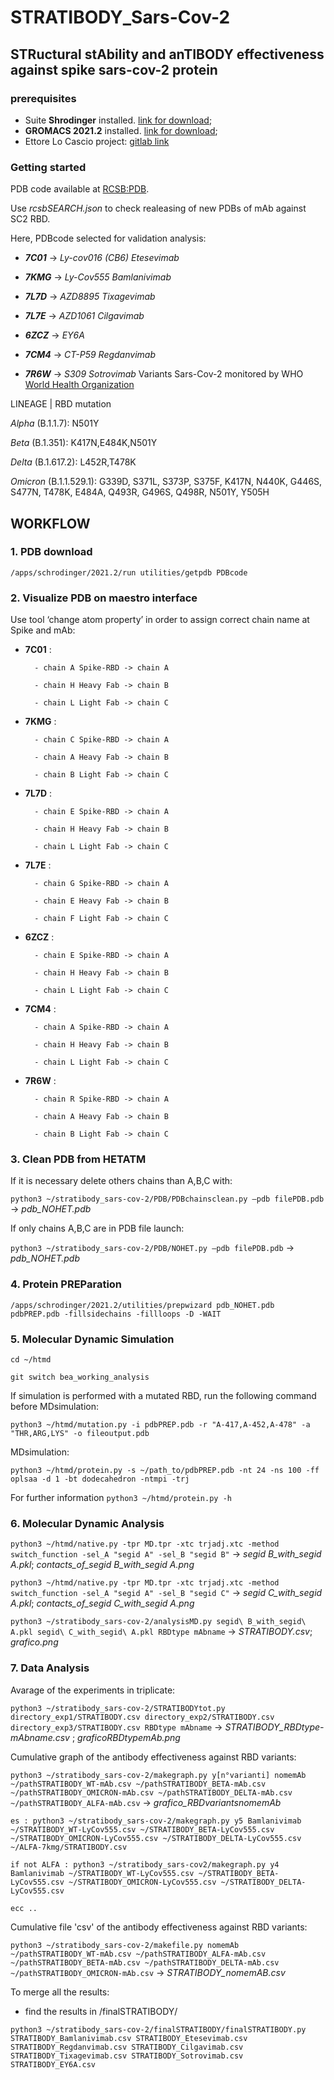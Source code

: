 # STRATIBODY_Sars-Cov-2
## STRuctural stAbility and anTIBODY effectiveness against spike sars-cov-2 protein
### prerequisites
- Suite **Shrodinger** installed. [link for download](https://www.schrodinger.com/downloads/releases);
- **GROMACS 2021.2** installed. [link for download](https://manual.gromacs.org/documentation/2021.2/download.html);
- Ettore Lo Cascio project: [gitlab link](https://gitlab.com/Ekein/htmd)

### Getting started
PDB code available at [RCSB:PDB](rcsb.org).

Use *rcsbSEARCH.json* to check realeasing of new PDBs of mAb against SC2 RBD. 

Here, PDBcode selected for validation analysis:
- **_7C01_** -> *Ly-cov016 (CB6)* _Etesevimab_

- **_7KMG_** -> *Ly-Cov555* _Bamlanivimab_

- **_7L7D_** -> *AZD8895* _Tixagevimab_

- **_7L7E_** -> *AZD1061* _Cilgavimab_

- **_6ZCZ_** -> *EY6A*

- **_7CM4_** -> *CT-P59* _Regdanvimab_

- **_7R6W_** -> *S309* _Sotrovimab_
Variants Sars-Cov-2 monitored by WHO [World Health Organization](https://www.who.int/en/activities/tracking-SARS-CoV-2-variants/)

LINEAGE | RBD mutation

_Alpha_ (B.1.1.7): N501Y

_Beta_ (B.1.351): K417N,E484K,N501Y

_Delta_ (B.1.617.2): L452R,T478K

_Omicron_ (B.1.1.529.1): G339D, S371L, S373P, S375F, K417N, N440K, G446S, S477N, T478K, E484A, Q493R, G496S, Q498R, N501Y, Y505H

## WORKFLOW
### 1. PDB download 
`/apps/schrodinger/2021.2/run utilities/getpdb PDBcode`
### 2. Visualize PDB on maestro interface
Use tool ‘change atom property’ in order to assign correct chain name at Spike and mAb:
- **7C01** :

	 	- chain A Spike-RBD -> chain A
		
		- chain H Heavy Fab -> chain B

		- chain L Light Fab -> chain C

- **7KMG** :

	 	- chain C Spike-RBD -> chain A

		- chain A Heavy Fab -> chain B

		- chain B Light Fab -> chain C

- **7L7D** :

	 	- chain E Spike-RBD -> chain A

		- chain H Heavy Fab -> chain B

		- chain L Light Fab -> chain C

- **7L7E** :

	 	- chain G Spike-RBD -> chain A

		- chain E Heavy Fab -> chain B

		- chain F Light Fab -> chain C

- **6ZCZ** :

	 	- chain E Spike-RBD -> chain A

		- chain H Heavy Fab -> chain B

		- chain L Light Fab -> chain C

- **7CM4** :

	 	- chain A Spike-RBD -> chain A

		- chain H Heavy Fab -> chain B

		- chain L Light Fab -> chain C

- **7R6W** :

		- chain R Spike-RBD -> chain A

		- chain A Heavy Fab -> chain B
		
		- chain B Light Fab -> chain C
### 3. Clean PDB from HETATM
If it is necessary delete others chains than A,B,C with:

`python3 ~/stratibody_sars-cov-2/PDB/PDBchainsclean.py –pdb filePDB.pdb` -> *pdb_NOHET.pdb*

If only chains A,B,C are in PDB file launch: 

`python3 ~/stratibody_sars-cov-2/PDB/NOHET.py –pdb filePDB.pdb` -> *pdb_NOHET.pdb*
### 4. Protein PREParation
`/apps/schrodinger/2021.2/utilities/prepwizard pdb_NOHET.pdb pdbPREP.pdb -fillsidechains -fillloops -D -WAIT`
### 5. Molecular Dynamic Simulation
`cd ~/htmd`

`git switch bea_working_analysis`

If simulation is performed with a mutated RBD, run the following command before MDsimulation: 

`python3 ~/htmd/mutation.py -i pdbPREP.pdb -r "A-417,A-452,A-478" -a "THR,ARG,LYS" -o fileoutput.pdb`

MDsimulation:

`python3 ~/htmd/protein.py -s ~/path_to/pdbPREP.pdb -nt 24 -ns 100 -ff oplsaa -d 1 -bt dodecahedron -ntmpi -trj`

For further information `python3 ~/htmd/protein.py -h`

### 6. Molecular Dynamic Analysis
`python3 ~/htmd/native.py -tpr MD.tpr -xtc trjadj.xtc -method switch_function -sel_A "segid A" -sel_B "segid B"` -> *segid B_with_segid A.pkl*; *contacts_of_segid B_with_segid A.png*

`python3 ~/htmd/native.py -tpr MD.tpr -xtc trjadj.xtc -method switch_function -sel_A "segid A" -sel_B "segid C"` -> *segid C_with_segid A.pkl*; *contacts_of_segid C_with_segid A.png*

`python3 ~/stratibody_sars-cov-2/analysisMD.py segid\ B_with_segid\ A.pkl segid\ C_with_segid\ A.pkl RBDtype mAbname` -> *STRATIBODY.csv*; *grafico.png*
### 7. Data Analysis
Avarage of the experiments in triplicate: 

`python3 ~/stratibody_sars-cov-2/STRATIBODYtot.py directory_exp1/STRATIBODY.csv directory_exp2/STRATIBODY.csv directory_exp3/STRATIBODY.csv RBDtype mAbname` -> *STRATIBODY_RBDtype-mAbname.csv* ; *graficoRBDtypemAb.png*

Cumulative graph of the antibody effectiveness against RBD variants:

`python3 ~/stratibody_sars-cov-2/makegraph.py y[n°varianti] nomemAb ~/pathSTRATIBODY_WT-mAb.csv ~/pathSTRATIBODY_BETA-mAb.csv ~/pathSTRATIBODY_OMICRON-mAb.csv ~/pathSTRATIBODY_DELTA-mAb.csv ~/pathSTRATIBODY_ALFA-mAb.csv` -> *grafico_RBDvariantsnomemAb*
	
	es : python3 ~/stratibody_sars-cov-2/makegraph.py y5 Bamlanivimab ~/STRATIBODY_WT-LyCov555.csv ~/STRATIBODY_BETA-LyCov555.csv ~/STRATIBODY_OMICRON-LyCov555.csv ~/STRATIBODY_DELTA-LyCov555.csv ~/ALFA-7kmg/STRATIBODY.csv

	if not ALFA : python3 ~/stratibody_sars-cov2/makegraph.py y4 Bamlanivimab ~/STRATIBODY_WT-LyCov555.csv ~/STRATIBODY_BETA-LyCov555.csv ~/STRATIBODY_OMICRON-LyCov555.csv ~/STRATIBODY_DELTA-LyCov555.csv

	ecc ..

Cumulative file 'csv' of the antibody effectiveness against RBD variants:

`python3 ~/stratibody_sars-cov-2/makefile.py nomemAb ~/pathSTRATIBODY_WT-mAb.csv ~/pathSTRATIBODY_ALFA-mAb.csv ~/pathSTRATIBODY_BETA-mAb.csv ~/pathSTRATIBODY_DELTA-mAb.csv ~/pathSTRATIBODY_OMICRON-mAb.csv` -> *STRATIBODY_nomemAB.csv*

To merge all the results:

- find the results in /finalSTRATIBODY/

`python3 ~/stratibody_sars-cov-2/finalSTRATIBODY/finalSTRATIBODY.py STRATIBODY_Bamlanivimab.csv STRATIBODY_Etesevimab.csv STRATIBODY_Regdanvimab.csv STRATIBODY_Cilgavimab.csv STRATIBODY_Tixagevimab.csv STRATIBODY_Sotrovimab.csv STRATIBODY_EY6A.csv`


